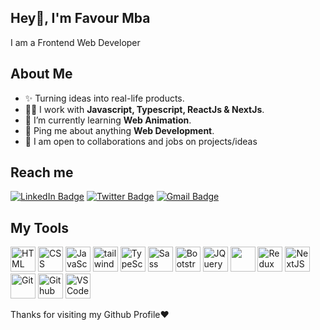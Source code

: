 
<h2>Hey👋, I'm Favour Mba</h2>
<p>I am a Frontend Web Developer</p>



<h2>About Me</h2>

<ul>
  <li>✨ Turning ideas into real-life products. </li> 
  <li>👨‍💻 I work with <strong>Javascript, Typescript, ReactJs & NextJs</strong>.</li>
  <li>🔭 I’m currently learning <strong>Web Animation</strong>. </li>
  <li>💬 Ping me about anything <strong>Web Development</strong>.</li>
  <li>🤝 I am open to collaborations and jobs on projects/ideas</li>
</ul>

<h2>Reach me</h3>
<p><a href="https://www.linkedin.com/in/mbafavour/"><img src="https://img.shields.io/badge/-Favour%20Chima%20-blue?style=plastic&amp;labelColor=blue&amp;logo=LinkedIn&amp;link="https://www.linkedin.com/in/mbafavour/" alt="LinkedIn Badge"></a> 
  <a href="https://x.com/favourchima_"><img src="https://img.shields.io/badge/-favourchima-informational?style=plastic&amp;labelColor=informational&amp;logo=Twitter&amp;link=https://twitter.com/Dev_180Memes" alt="Twitter Badge"></a>
  <a href="mailto:mbahf64@gmail.com"><img src="https://img.shields.io/badge/-Favour%20Chima-fff?style=plastic&amp;labelColor=fff&amp;logo=Gmail&amp;link=mailto:mbahf64@gmail.com" alt="Gmail Badge"></a></p>


<h2> My Tools </h2>
<p align="left">
    <img src="https://cdn.jsdelivr.net/gh/devicons/devicon/icons/html5/html5-original.svg" alt="HTML" height="40" width="40" />
  <img src="https://cdn.jsdelivr.net/gh/devicons/devicon/icons/css3/css3-original.svg" alt="CSS" height="40" width="40"/>
 
  <img src="https://cdn.jsdelivr.net/gh/devicons/devicon/icons/javascript/javascript-original.svg" alt="JavaScript" height="40" width="40"/>
    <img src="https://www.vectorlogo.zone/logos/tailwindcss/tailwindcss-icon.svg" alt="tailwind" width="40" height="40"/> 
    <img src="https://cdn.jsdelivr.net/gh/devicons/devicon/icons/typescript/typescript-original.svg" alt="TypeScript" height="40" width="40"/> 
   <img src="https://cdn.jsdelivr.net/gh/devicons/devicon/icons/sass/sass-original.svg" alt="Sass" height="40" width="40"/>
  <img src="https://cdn.jsdelivr.net/gh/devicons/devicon/icons/bootstrap/bootstrap-original.svg" alt="Bootstrap" height="40" width="40"/>
   <img src="https://cdn.jsdelivr.net/gh/devicons/devicon/icons/jquery/jquery-original.svg" alt="JQuery" height="40" width="40"/>
  <img src="https://cdn.jsdelivr.net/gh/devicons/devicon/icons/react/react-original.svg" ait="React" height="40" width="40" />
   <img src="https://cdn.jsdelivr.net/gh/devicons/devicon/icons/redux/redux-original.svg" alt="Redux" height="40" width="40"/>
    <img src="https://cdn.jsdelivr.net/gh/devicons/devicon/icons/nextjs/nextjs-original.svg" alt="NextJS" height="40" width="40"/>
  <img src="https://cdn.jsdelivr.net/gh/devicons/devicon/icons/git/git-original.svg" alt="Git" height="40" width="40"/>
  <img src="https://cdn.jsdelivr.net/gh/devicons/devicon/icons/github/github-original.svg" alt="Github" height="40" width="40"/>
  <img src="https://cdn.jsdelivr.net/gh/devicons/devicon/icons/vscode/vscode-original.svg" alt="VSCode" height="40" width="40"/>
            
        
  
</p>



<p > Thanks for visiting my Github Profile❤️ </p>

